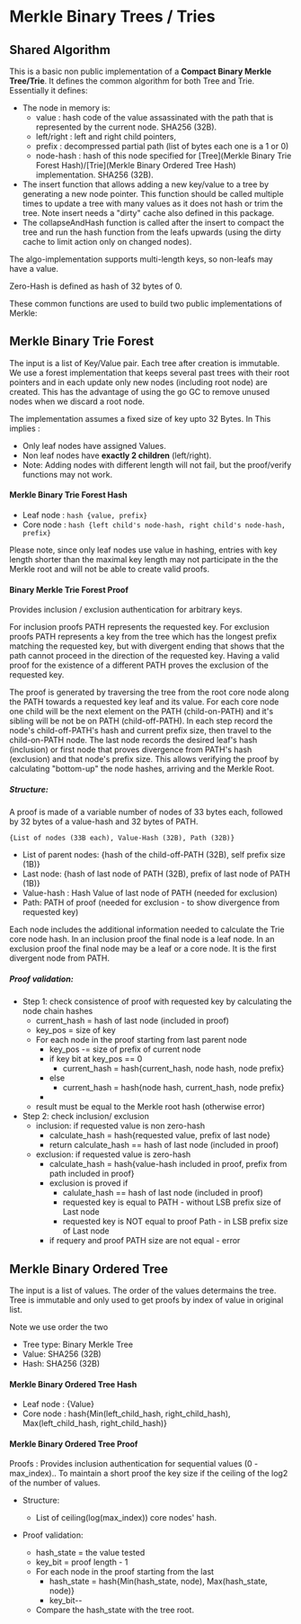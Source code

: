 # Merkle Binary Trees / Tries

## Shared Algorithm
This is a basic non public implementation of a **Compact Binary Merkle Tree/Trie**. 
It defines the common algorithm for both Tree and Trie.
Essentially it defines:
* The node in memory is:
   * value : hash code of the value assassinated with the path that is represented by the current node. SHA256 (32B).
   * left/right : left and right child pointers, 
   * prefix : decompressed partial path (list of bytes each one is a 1 or 0)
   * node-hash : hash of this node specified for [Tree](Merkle Binary Trie Forest Hash)/[Trie](Merkle Binary Ordered Tree Hash) implementation. SHA256 (32B). 
* The insert function that allows adding a new key/value to a tree by generating 
a new node pointer. This function should be called multiple times to update a tree with 
many values as it does not hash or trim the tree. Note insert needs a "dirty" cache also defined in this package.
* The collapseAndHash function is called after the insert to compact the tree and run the hash 
function from the leafs upwards (using the dirty cache to limit action only on changed nodes).

The algo-implementation supports multi-length keys, so non-leafs may have a value. 

Zero-Hash is defined as hash of 32 bytes of 0.

These common functions are used to build two public implementations of Merkle:

##  Merkle Binary Trie Forest
The input is a list of Key/Value pair. Each tree after creation is immutable.
We use a forest implementation that keeps several past trees with their root pointers 
and in each update only new nodes (including root node) are created. This has the advantage of
using the go GC to remove unused nodes when we discard a root node.

The implementation assumes a fixed size of key upto 32 Bytes. In This implies :
* Only leaf nodes have assigned Values.
* Non leaf nodes have **exactly 2 children** (left/right). 
* Note: Adding nodes with different length will not fail, but the proof/verify functions may not work.

#### Merkle Binary Trie Forest Hash
* Leaf node : `hash {value, prefix}`
* Core node : `hash {left child's node-hash, right child's node-hash, prefix}`

Please note, since only leaf nodes use value in hashing, entries with key length shorter than the
 maximal key length may not participate in the the Merkle root and will not be able to create valid proofs.

#### Binary Merkle Trie Forest Proof
Provides inclusion / exclusion authentication for arbitrary keys. 

For inclusion proofs PATH represents the requested key. 
For exclusion proofs PATH represents a key from the tree which has the longest prefix matching the requested key, but with divergent ending that shows
that the path cannot proceed in the direction of the requested key. 
Having a valid proof for the existence of a different PATH proves the exclusion of the requested key. 

The proof is generated by traversing the tree from the root core node along the PATH towards a requested key
leaf and its value. For each core node one child will be the next element on the PATH (child-on-PATH) and it's sibling will be not be
on PATH (child-off-PATH).
In each step record the node's child-off-PATH's hash and current prefix size, then travel to the child-on-PATH node.
The last node records the desired leaf's hash (inclusion) or first node that proves divergence from PATH's hash (exclusion) and that node's prefix size.
This allows verifying the proof by calculating "bottom-up" the node hashes, arriving and the Merkle Root.


##### Structure:
A proof is made of a variable number of nodes of 33 bytes each, followed by
32 bytes of a value-hash and 32 bytes of PATH. 

```{List of nodes (33B each), Value-Hash (32B), Path (32B)}```

* List of parent nodes: {hash of the child-off-PATH (32B), self prefix size (1B)}
* Last node: {hash of last node of PATH (32B), prefix of last node of PATH (1B)} 
* Value-hash : Hash Value of last node of PATH (needed for exclusion)
* Path: PATH of proof (needed for exclusion - to show divergence from requested key)

Each node includes the additional information needed to calculate the Trie core node hash. 
In an inclusion proof the final node is a leaf node. 
In an exclusion proof the final node may be a leaf or a core node. It is the first divergent node from PATH.

##### Proof validation: 
  * Step 1: check consistence of proof with requested key by calculating the node chain hashes
     * current_hash = hash of last node (included in proof)
     * key_pos = size of key 
     * For each node in the proof starting from last parent node
        * key_pos -= size of prefix of current node
        * if key bit at key_pos == 0
            * current_hash = hash{current_hash, node hash, node prefix}
        * else 
            * current_hash = hash{node hash, current_hash, node prefix}
       * 
     * result must be equal to the Merkle root hash (otherwise error)
  * Step 2: check inclusion/ exclusion
     * inclusion: if requested value is non zero-hash
        * calculate_hash = hash{requested value, prefix of last node}
        * return calculate_hash == hash of last node (included in proof)
     * exclusion: if requested value is zero-hash
        * calculate_hash = hash{value-hash included in proof, prefix from path included in proof}
        * exclusion is proved if
            * calulate_hash == hash of last node (included in proof)
            * requested key is equal to PATH - without LSB prefix size of Last node
            * requested key is NOT equal to proof Path - in LSB prefix size of Last node
        * if requery and proof PATH size are not equal - error


## Merkle Binary Ordered Tree
The input is a list of values. The order of the values determains the tree.
Tree is immutable and only used to get proofs by index of value in original list.

Note we use order the two 

* Tree type: Binary Merkle Tree
* Value: SHA256 (32B)
* Hash: SHA256 (32B)

#### Merkle Binary Ordered Tree Hash
* Leaf node : {Value}
* Core node : hash{Min(left_child_hash, right_child_hash), Max(left_child_hash, right_child_hash)}

#### Merkle Binary Ordered Tree Proof
Proofs : Provides inclusion authentication for sequential values (0 - max_index)..
To maintain a short proof the key size if the ceiling of the log2 of the number of values.

* Structure:
  * List of ceiling(log(max_index)) core nodes' hash.

* Proof validation:
  * hash_state = the value tested
  * key_bit = proof length - 1
  * For each node in the proof starting from the last
      * hash_state = hash{Min(hash_state, node), Max(hash_state, node)}
    * key_bit--
  * Compare the hash_state with the tree root.

